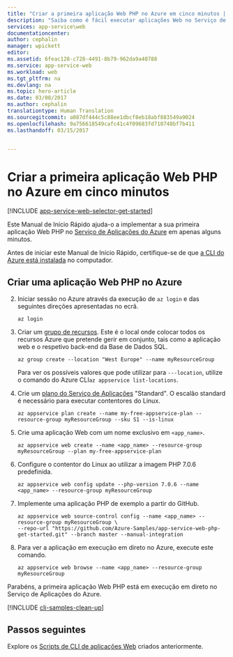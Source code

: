 ```yaml
---
title: "Criar a primeira aplicação Web PHP no Azure em cinco minutos | Microsoft Docs"
description: "Saiba como é fácil executar aplicações Web no Serviço de Aplicações mediante a implementação de uma aplicação PHP de exemplo."
services: app-service\web
documentationcenter: 
author: cephalin
manager: wpickett
editor: 
ms.assetid: 6feac128-c728-4491-8b79-962da9a40788
ms.service: app-service-web
ms.workload: web
ms.tgt_pltfrm: na
ms.devlang: na
ms.topic: hero-article
ms.date: 03/08/2017
ms.author: cephalin
translationtype: Human Translation
ms.sourcegitcommit: a087df444c5c88ee1dbcf8eb18abf883549a9024
ms.openlocfilehash: 9a756618549cafc41c4f09683fd710748bf7b411
ms.lasthandoff: 03/15/2017


---
```

# <a name="create-your-first-php-web-app-in-azure-in-five-minutes"></a>Criar a primeira aplicação Web PHP no Azure em cinco minutos
[!INCLUDE [app-service-web-selector-get-started](../../includes/app-service-web-selector-get-started.md)]

Este Manual de Início Rápido ajuda-o a implementar a sua primeira aplicação Web PHP no [Serviço de Aplicações do Azure](../app-service/app-service-value-prop-what-is.md) em apenas alguns minutos.

Antes de iniciar este Manual de Início Rápido, certifique-se de que [a CLI do Azure está instalada](https://docs.microsoft.com/en-us/cli/azure/install-azure-cli) no computador.

## <a name="create-a-php-web-app-in-azure"></a>Criar uma aplicação Web PHP no Azure
   
2. Iniciar sessão no Azure através da execução de `az login` e das seguintes direções apresentadas no ecrã.
   
    ```azurecli
    az login
    ```
   
3. Criar um [grupo de recursos](../azure-resource-manager/resource-group-overview.md). Este é o local onde colocar todos os recursos Azure que pretende gerir em conjunto, tais como a aplicação web e o respetivo back-end da Base de Dados SQL.

    ```azurecli
    az group create --location "West Europe" --name myResourceGroup
    ```

    Para ver os possíveis valores que pode utilizar para `---location`, utilize o comando do Azure CLI`az appservice list-locations`.

3. Crie um [plano do Serviço de Aplicações](../app-service/azure-web-sites-web-hosting-plans-in-depth-overview.md) "Standard". O escalão standard é necessário para executar contentores do Linux.

    ```azurecli
    az appservice plan create --name my-free-appservice-plan --resource-group myResourceGroup --sku S1 --is-linux 
    ```

4. Crie uma aplicação Web com um nome exclusivo em `<app_name>`.

    ```azurecli
    az appservice web create --name <app_name> --resource-group myResourceGroup --plan my-free-appservice-plan
    ```

4. Configure o contentor do Linux ao utilizar a imagem PHP 7.0.6 predefinida.

    ```azurecli
    az appservice web config update --php-version 7.0.6 --name <app_name> --resource-group myResourceGroup
    ```

4. Implemente uma aplicação PHP de exemplo a partir do GitHub.

    ```azurecli
    az appservice web source-control config --name <app_name> --resource-group myResourceGroup \
    --repo-url "https://github.com/Azure-Samples/app-service-web-php-get-started.git" --branch master --manual-integration 
    ```

5. Para ver a aplicação em execução em direto no Azure, execute este comando.

    ```azurecli
    az appservice web browse --name <app_name> --resource-group myResourceGroup
    ```

Parabéns, a primeira aplicação Web PHP está em execução em direto no Serviço de Aplicações do Azure.

[!INCLUDE [cli-samples-clean-up](../../includes/cli-samples-clean-up.md)]

## <a name="next-steps"></a>Passos seguintes

Explore os [Scripts de CLI de aplicações Web](app-service-cli-samples.md) criados anteriormente.

